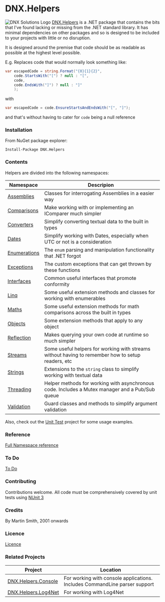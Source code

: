 # DNX.Helpers

![DNX Solutions Logo](http://dnx-solutions.co.uk/favicon-32x32.png)
[DNX.Helpers](http://github.com/martinsmith1968/DNX.Helpers) is a .NET package that contains the bits that I've found lacking or missing from the .NET standard library. It has minimal dependencies on other packages and so is designed to be included to your projects with little or no disruption.

It is designed around the premise that code should be as readable as possible at the highest level possible.

E.g. Replaces code that would normally look something like:
```csharp
var escapedCode = string.Format("{0}{1}{2}",
    code.StartsWith("[") ? null : "[",
    code,
    code.EndsWith("]") ? null : "]"
    );
```

with

```csharp
var escapedCode = code.EnsureStartsAndEndsWith("[", "]");
```

and that's without having to cater for `code` being a null reference

### Installation

From NuGet package explorer:

`Install-Package DNX.Helpers`

### Contents

Helpers are divided into the following namespaces:

| Namespace | Descripion |
| --- | --- |
| [Assemblies](Docs/Assemblies.md) | Classes for interrogating Assemblies in a easier way |
| [Comparisons](Docs/Comparisons.md) | Make working with or implementing an IComparer much simpler |
| [Converters](Docs/Converters.md) | Simplify converting textual data to the built in types |
| [Dates](Docs/Dates.md) | Simplify working with Dates, especially when UTC or not is a consideration |
| [Enumerations](Docs/Enumerations.md) | The `enum` parsing and manipulation functionality that .NET forgot |
| [Exceptions](Docs/Exceptions.md) | The custom exceptions that can get thrown by these functions |
| [Interfaces](Docs/Interfaces.md) | Common useful interfaces that promote conformity |
| [Linq](Docs/Linq.md) | Some useful extension methods and classes for working with enumerables |
| [Maths](Docs/Maths.md) | Some useful extension methods for math comparisons across the built in types |
| [Objects](Objects.md) | Some extension methods that apply to any object |
| [Reflection](Docs/Reflection.md) | Makes querying your own code at runtime so much simpler |
| [Streams](Docs/Streams.md) | Some useful helpers for working with streams without having to remember how to setup readers, etc |
| [Strings](Docs/Strings.md) | Extensions to the `string` class to simplify working with textual data |
| [Threading](Docs/Threading.md) | Helper methods for working with asynchronous code. Includes a Mutex manager and a Pub/Sub queue |
| [Validation](Docs/Validation.md) | Guard classes and methods to simplify argument validation |

Also, check out the [Unit Test](Test.DNX.Helpers) project for some usage examples.

### Reference

[Full Namespace reference](Reference/reference.md)

### To Do

[To Do](todo.md)

### Contributing

Contributions welcome. All code must be comprehensively covered by unit tests using [NUnit 3](http://www.nunit.org)

### Credits

By Martin Smith, 2001 onwards

### Licence

[Licence](licence.txt)

### Related Projects

| Project | Location |
| --- | --- |
| [DNX.Helpers.Console](http://github.com/martinsmith1968/DNX.Helpers.Console) | For working with console applications. Includes CommandLine parser support |
| [DNX.Helpers.Log4Net](http://github.com/martinsmith1968/DNX.Helpers.Log4Net) | For working with Log4Net |

